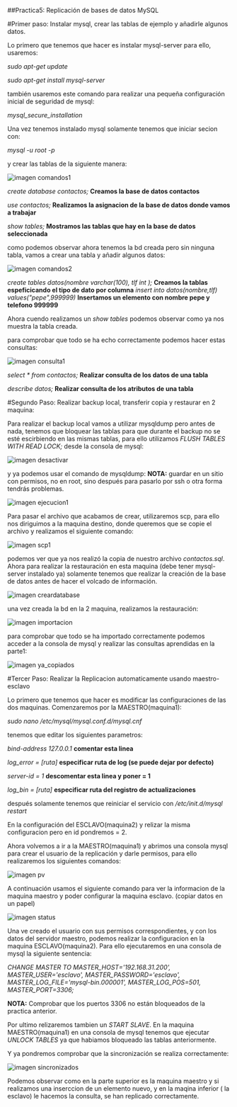 ##Practica5: Replicación de bases de datos MySQL


#Primer paso: Instalar mysql, crear las tablas de ejemplo y añadirle algunos datos.


Lo primero que tenemos que hacer es instalar mysql-server para ello, usaremos:

*sudo apt-get update*

*sudo apt-get install mysql-server*

también usaremos este comando para realizar una pequeña configuración inicial de seguridad de mysql:

*mysql_secure_installation*


Una vez tenemos instalado mysql solamente tenemos que iniciar secion con:

*mysql -u root -p*

y crear las tablas de la siguiente manera:

![imagen comandos1](https://github.com/adritec96/sw2018/blob/master/p5/capturas/comandos1.png)

*create database contactos;*   **Creamos la base de datos contactos**

*use contactos;* 	**Realizamos la asignacion de la base de datos donde vamos a trabajar**

*show tables;*		**Mostramos las tablas que hay en la base de datos seleccionada**


como podemos observar ahora tenemos la bd creada pero sin ninguna tabla, vamos a crear una tabla y añadir algunos datos:

![imagen comandos2](https://github.com/adritec96/sw2018/blob/master/p5/capturas/comandos2.png)

*create tables datos(nombre varchar(100), tlf int );*   **Creamos la tablas espeficicando el tipo de dato por columna**
*insert into datos(nombre,tlf) values("pepe",999999)*   **Insertamos un elemento con nombre pepe y telefono 999999**

Ahora cuendo realizamos un *show tables* podemos observar como ya nos muestra la tabla creada.


para comprobar que todo se ha echo correctamente podemos hacer estas consultas:

![imagen consulta1](https://github.com/adritec96/sw2018/blob/master/p5/capturas/consulta1.png)

*select \* from contactos;*		**Realizar consulta de los datos de una tabla**

*describe datos;*				**Realizar consulta de los atributos de una tabla** 


#Segundo Paso: Realizar backup local, transferir copia y restaurar en 2 maquina:

Para realizar el backup local vamos a utilizar mysqldump pero antes de nada, tenemos que bloquear las tablas para que durante el backup no se esté escirbiendo en las mismas tablas, para ello utilizamos *FLUSH TABLES WITH READ LOCK;* desde la consola de mysql:

![imagen desactivar](https://github.com/adritec96/sw2018/blob/master/p5/capturas/desactivar.png)

y ya podemos usar el comando de mysqldump: **NOTA:** guardar en un sitio con permisos, no en root, sino después para pasarlo por ssh o otra forma tendrás problemas.


![imagen ejecucion1](https://github.com/adritec96/sw2018/blob/master/p5/capturas/ejecucion1.png)


Para pasar el archivo que acabamos de crear, utilizaremos scp, para ello nos diriguimos a la maquina destino, donde queremos que se copie el archivo y realizamos el siguiente comando:

![imagen scp1](https://github.com/adritec96/sw2018/blob/master/p5/capturas/scp1.png)

podemos ver que ya nos realizó la copia de nuestro archivo *contactos.sql*. Ahora para realizar la restauración en esta maquina (debe tener mysql-server instalado ya) solamente tenemos que realizar la creación de la base de datos antes de hacer el volcado de información.

![imagen creardatabase](https://github.com/adritec96/sw2018/blob/master/p5/capturas/creardatabase.png)

una vez creada la bd en la 2 maquina, realizamos la restauración:

![imagen importacion](https://github.com/adritec96/sw2018/blob/master/p5/capturas/importacion.png)

para comprobar que todo se ha importado correctamente podemos acceder a la consola de mysql y realizar las consultas aprendidas en la parte1:

![imagen ya_copiados](https://github.com/adritec96/sw2018/blob/master/p5/capturas/ya_copiados.png)


#Tercer Paso: Realizar la Replicacion automaticamente usando maestro-esclavo

Lo primero que tenemos que hacer es modificar las configuraciones de las dos maquinas. Comenzaremos por la MAESTRO(maquina1):

*sudo nano /etc/mysql/mysql.conf.d/mysql.cnf*

tenemos que editar los siguientes parametros:

*bind-address 127.0.0.1*  **comentar esta linea**

*log_error = [ruta]*      **especificar ruta de log (se puede dejar por defecto)**

*server-id = 1* 			**descomentar esta linea y poner  = 1**

*log_bin = [ruta]* 			**especificar ruta del registro de actualizaciones**

después solamente tenemos que reiniciar el servicio con */etc/init.d/mysql restart*

En la configuración del ESCLAVO(maquina2) y relizar la misma configuracion pero en id pondremos = 2.


Ahora volvemos a ir a la MAESTRO(maquina1) y abrimos una consola mysql para crear el usuario de la replicación y darle permisos, para ello realizaremos los siguientes comandos:

![imagen pv](https://github.com/adritec96/sw2018/blob/master/p5/capturas/pv.png)

A continuación usamos el siguiente comando para ver la informacion de la maquina maestro y poder configurar la maquina esclavo. (copiar datos en un papel)

![imagen status](https://github.com/adritec96/sw2018/blob/master/p5/capturas/status.png)

Una ve creado el usuario con sus permisos correspondientes, y con los datos del servidor maestro, podemos realizar la configuracion en la maquina ESCLAVO(maquina2). Para ello ejecutaremos en una consola de mysql la siguiente sentencia:

*CHANGE MASTER TO MASTER_HOST='192.168.31.200',*
*MASTER_USER='esclavo', MASTER_PASSWORD='esclavo',*
*MASTER_LOG_FILE='mysql-bin.000001', MASTER_LOG_POS=501,*
*MASTER_PORT=3306;*

**NOTA:** Comprobar que los puertos 3306 no están bloqueados de la practica anterior.

Por ultimo relizaremos tambien un *START SLAVE*. En la maquina MAESTRO(maquina1) en una consola de mysql tenemos que ejecutar *UNLOCK TABLES* ya que habiamos bloqueado las tablas anteriormente.


Y ya pondremos comprobar que la sincronización se realiza correctamente:

![imagen sincronizados](https://github.com/adritec96/sw2018/blob/master/p5/capturas/sincronizados.png)

Podemos observar como en la parte superior es la maquina maestro y si realizamos una inserccion de un elemento nuevo, y en la maqina inferior ( la esclavo) le hacemos la consulta, se han replicado correctamente.
